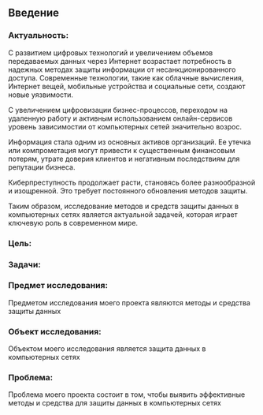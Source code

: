 ## Введение
### Актуальность:
С развитием цифровых технологий и увеличением объемов передаваемых данных через Интернет возрастает потребность в надежных методах защиты информации от несанкционированного доступа. Современные технологии, такие как облачные вычисления, Интернет вещей, мобильные устройства и социальные сети, создают новые уязвимости.

С увеличением цифровизации бизнес-процессов, переходом на удаленную работу и активным использованием онлайн-сервисов уровень зависимостии от компьютерных сетей значительно возрос.

Информация стала одним из основных активов организаций. Ее утечка или компрометация могут привести к существенным финансовым потерям, утрате доверия клиентов и негативным последствиям для репутации бизнеса.

Киберпреступность продолжает расти, становясь более разнообразной и изощренной. Это требует постоянного обновления методов защиты.

Таким образом, исследование методов и средств защиты данных в компьютерных сетях является актуальной задачей, которая играет ключевую роль в современном мире.

### Цель:


### Задачи:


### Предмет исследования:
Предметом исследования моего проекта являются методы и средства защиты данных

### Объект исследования:
Объектом моего исследования является защита данных в компьютерных сетях

### Проблема:
Проблема моего проекта состоит в том, чтобы выявить эффективные методы и средства для защиты данных в компьютерных сетях
